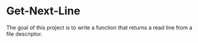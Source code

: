 # Get-Next-Line
The goal of this project is to write a function that returns a read line from a file descriptor.
